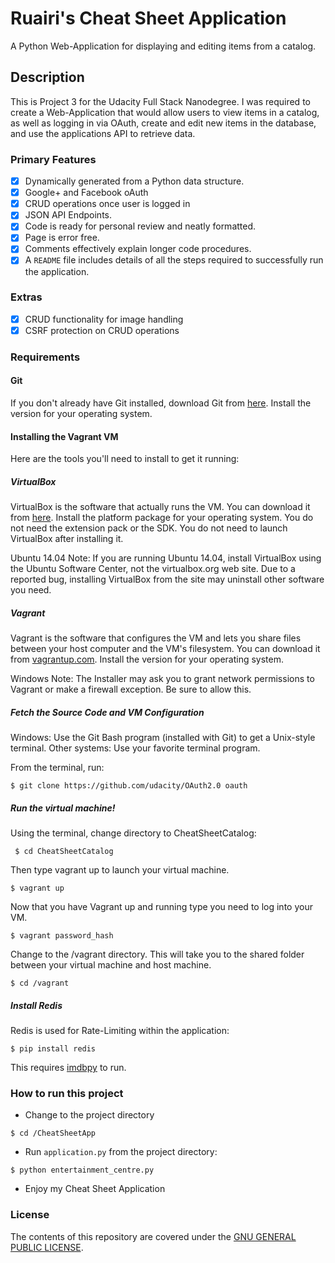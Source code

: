 # Ruairi's Cheat Sheet Application
A Python Web-Application for displaying and editing items from a catalog.

## Description
This is Project 3 for the Udacity Full Stack Nanodegree. I was required to create a Web-Application that would allow users to view items in a catalog, as well as logging in via OAuth, create and edit new items in the database, and use the applications API to retrieve data.

### Primary Features
- [x] Dynamically generated from a Python data structure.
- [x] Google+ and Facebook oAuth
- [x] CRUD operations once user is logged in
- [x] JSON API Endpoints.
- [x] Code is ready for personal review and neatly formatted.
- [x] Page is error free.
- [x] Comments effectively explain longer code procedures.
- [x] A `README` file includes details of all the steps required to successfully run the application.

### Extras
- [x] CRUD functionality for image handling
- [x] CSRF protection on CRUD operations

### Requirements

#### Git
If you don't already have Git installed, download Git from [here](git-scm.com). Install the version for your operating system.


#### Installing the Vagrant VM

Here are the tools you'll need to install to get it running:

##### VirtualBox
VirtualBox is the software that actually runs the VM. You can download it from [here](virtualbox.org). Install the platform package for your operating system. You do not need the extension pack or the SDK. You do not need to launch VirtualBox after installing it.

Ubuntu 14.04 Note: If you are running Ubuntu 14.04, install VirtualBox using the Ubuntu Software Center, not the virtualbox.org web site. Due to a reported bug, installing VirtualBox from the site may uninstall other software you need.

##### Vagrant
Vagrant is the software that configures the VM and lets you share files between your host computer and the VM's filesystem. You can download it from [vagrantup.com](vagrantup.com). Install the version for your operating system.

Windows Note: The Installer may ask you to grant network permissions to Vagrant or make a firewall exception. Be sure to allow this.

##### Fetch the Source Code and VM Configuration
Windows: Use the Git Bash program (installed with Git) to get a Unix-style terminal.
Other systems: Use your favorite terminal program.

From the terminal, run:
```
$ git clone https://github.com/udacity/OAuth2.0 oauth
```

##### Run the virtual machine!
Using the terminal, change directory to CheatSheetCatalog:
```
 $ cd CheatSheetCatalog
 ```
 Then type vagrant up to launch your virtual machine.
 ```
 $ vagrant up
 ```
 Now that you have Vagrant up and running type you need to log into your VM.
 ```
 $ vagrant password_hash
 ```
Change to the /vagrant directory. This will take you to the shared folder between your virtual machine and host machine.
```
$ cd /vagrant
```
##### Install Redis
Redis is used for Rate-Limiting within the application:

```
$ pip install redis
```

This requires [imdbpy](https://http://imdbpy.sourceforge.net/support.html) to run.

### How to run this project
 * Change to the project directory
 ```
 $ cd /CheatSheetApp
 ```
 * Run `application.py` from the project directory:
 ```
 $ python entertainment_centre.py
 ```
 * Enjoy my Cheat Sheet Application

### License
The contents of this repository are covered under the [GNU GENERAL PUBLIC LICENSE](LICENSE.txt).
